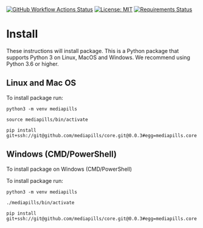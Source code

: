 [![GitHub Workflow Actions Status](https://github.com/mediapills/core/workflows/CI%20Build/badge.svg?branch=0.0.3)](https://github.com/mediapills/core/actions)
[![License: MIT](https://img.shields.io/badge/License-MIT-yellow.svg)](https://github.com/mediapills/core/blob/0.0.3/LICENSE.md)
[![Requirements Status](https://requires.io/github/mediapills/core/requirements.svg?branch=0.0.3)](https://requires.io/github/mediapills/core/requirements/?branch=0.0.3)


# Install

These instructions will install package. This is a Python package that supports Python 3 on Linux, MacOS and Windows. We recommend using Python 3.6 or higher.

## Linux and Mac OS

To install package run:

```
python3 -m venv mediapills

source mediapills/bin/activate

pip install git+ssh://git@github.com/mediapills/core.git@0.0.3#egg=mediapills.core
```

## Windows (CMD/PowerShell)

To install package on Windows (CMD/PowerShell)

To install package run:

```
python3 -m venv mediapills

./mediapills/bin/activate

pip install git+ssh://git@github.com/mediapills/core.git@0.0.3#egg=mediapills.core
```
